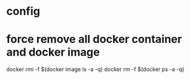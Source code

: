 # config

# force remove all docker container and docker image
docker rmi -f $(docker image ls -a -q)
docker rm -f $(docker ps -a -q)

